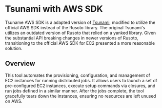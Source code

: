 # Tsunami with AWS SDK

Tsuname AWS SDK is a adapted version of [Tsunami](https://github.com/jonhoo/tsunami), modified to utilize the official AWS SDK instead of the Rusoto library. The original Tsunami's utilizes an outdated version of Rusoto that relied on a yanked library. Given the substantial API breaking changes in newer versions of Rusoto, transitioning to the official AWS SDK for EC2 presented a more reasonable solution.

## Overview

This tool automates the provisioning, configuration, and management of EC2 instances for running distributed jobs. It allows users to launch a set of pre-configured EC2 instances, execute setup commands via closures, and run jobs defined in a similar manner. After the jobs complete, the tool gracefully tears down the instances, ensuring no resources are left unused on AWS.
